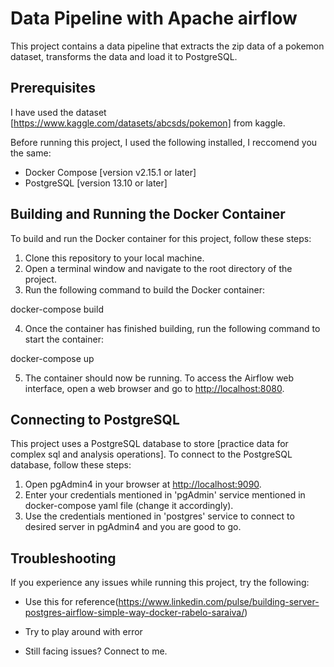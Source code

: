 # Data Pipeline with Apache airflow

This project contains a data pipeline that extracts the zip data of a pokemon dataset, transforms the data and load it to PostgreSQL.

## Prerequisites

I have used the dataset [https://www.kaggle.com/datasets/abcsds/pokemon] from kaggle.

Before running this project, I used the following installed, I reccomend you the same:

- Docker Compose [version v2.15.1 or later]
- PostgreSQL [version 13.10 or later]

## Building and Running the Docker Container

To build and run the Docker container for this project, follow these steps:

1. Clone this repository to your local machine.
2. Open a terminal window and navigate to the root directory of the project.
3. Run the following command to build the Docker container:

docker-compose build

4. Once the container has finished building, run the following command to start the container:

docker-compose up


5. The container should now be running. To access the Airflow web interface, open a web browser and go to [http://localhost:8080](http://localhost:8080).

## Connecting to PostgreSQL

This project uses a PostgreSQL database to store [practice data for complex sql and analysis operations]. To connect to the PostgreSQL database, follow these steps:

1. Open pgAdmin4 in your browser at [http://localhost:9090](http://localhost:9090).
2. Enter your credentials mentioned in 'pgAdmin' service mentioned in docker-compose yaml file (change it accordingly). 
3. Use the credentials mentioned in 'postgres' service to connect to desired server in pgAdmin4 and you are good to go.

## Troubleshooting

If you experience any issues while running this project, try the following:

- Use this for reference(https://www.linkedin.com/pulse/building-server-postgres-airflow-simple-way-docker-rabelo-saraiva/)

- Try to play around with error
- Still facing issues? Connect to me.
